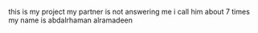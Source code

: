 this is my project 
my partner is not answering me 
i call him about 7 times 
my name is abdalrhaman alramadeen
